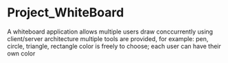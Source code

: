 # Project_WhiteBoard
A whiteboard application allows multiple users draw conccurrently using client/server architecture
multiple tools are provided, for example: pen, circle, triangle, rectangle
color is freely to choose; each user can have their own color

